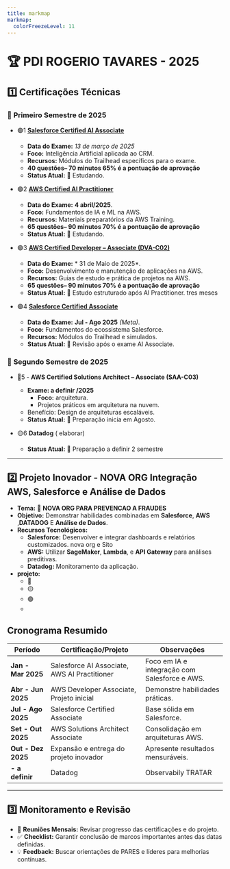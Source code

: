 ```yaml
---
title: markmap
markmap:
  colorFreezeLevel: 11
---
```

# 🏆 **PDI ROGERIO TAVARES - 2025**

## 1️⃣ **Certificações Técnicas**

### 🎯 **Primeiro Semestre de 2025**
 - 🟢1 **[Salesforce Certified AI Associate](https://trailhead.salesforce.com/pt-BR/users/strailhead/trailmixes/prepare-for-your-salesforce-ai-associate-credential)**  
   - **Data do Exame:** *13 de março de 2025*  
   - **Foco:** Inteligência Artificial aplicada ao CRM.  
   - **Recursos:** Módulos do Trailhead específicos para o exame.
   - **40 questões– 70 minutos 65% é a pontuação de aprovação**   
   - **Status Atual:** 📖 Estudando.  

- 🟢2 **[AWS Certified AI Practitioner](https://rogtavares.github.io/A.I.GE-Artificial-Intelligence/)**  
   - **Data do Exame:** **4 abril/2025**.  
   - **Foco:** Fundamentos de IA e ML na AWS.  
   - **Recursos:** Materiais preparatórios da AWS Training.
   - **65 questões– 90 minutos 70% é a pontuação de aprovação**  
   - **Status Atual:** 📖 Estudando.  

- 🟢3 **[AWS Certified Developer – Associate (DVA-C02)](https://aws.amazon.com/training/)**  
   - **Data do Exame:** * 31 de Maio de 2025*.  
   - **Foco:** Desenvolvimento e manutenção de aplicações na AWS.  
   - **Recursos:** Guias de estudo e prática de projetos na AWS.
  -  **65 questões– 90 minutos 70% é a pontuação de aprovação**   
   - **Status Atual:** 📖 Estudo estruturado após AI Practitioner.   tres meses

- 🟢4 **[Salesforce Certified Associate](https://trailhead.salesforce.com)**  
   - **Data do Exame:**  **Jul - Ago 2025**  *(Meta)*.  
   - **Foco:** Fundamentos do ecossistema Salesforce.  
   - **Recursos:** Módulos do Trailhead e simulados.  
   - **Status Atual:** 📖 Revisão após o exame AI Associate.  

### 🎯 **Segundo Semestre de 2025**
- 🔵5 - **AWS Certified Solutions Architect – Associate (SAA-C03)**
  - **Exame: a definir /2025**
    - **Foco:** arquitetura.
    - Projetos práticos em arquitetura na nuvem.
  - Benefício: Design de arquiteturas escaláveis.
  - **Status Atual:** 📅 Preparação inicia em Agosto.

- 🟡6   **Datadog**  ( elaborar) 
    - **Status Atual:** 📅 Preparação a definir 2 semestre

---

## 2️⃣ **Projeto Inovador - NOVA ORG Integração AWS, Salesforce e Análise de Dados**
- **Tema:** 🌟 **NOVA ORG PARA PREVENCAO A FRAUDES**  
- **Objetivo:** Demonstrar habilidades combinadas em **Salesforce**, **AWS** ,**DATADOG** E **Análise de Dados**.  
- **Recursos Tecnológicos:**  
  - **Salesforce:** Desenvolver e integrar dashboards e relatórios customizados.  nova org e Sito
  - **AWS:** Utilizar **SageMaker**, **Lambda**, e **API Gateway** para análises preditivas.  
  - **Datadog:** Monitoramento da aplicação.  
- **projeto:**  
  - 🔴   
  - 🟡   
  - 🟢 
  - 
## **Cronograma Resumido**
| **Período**         | **Certificação/Projeto**                        | **Observações**                       |
|---------------------|------------------------------------------------|---------------------------------------|
| **Jan - Mar 2025**   | Salesforce AI Associate, AWS AI Practitioner   | Foco em IA e integração com Salesforce e AWS. |
| **Abr - Jun 2025**   | AWS Developer Associate, Projeto inicial       | Demonstre habilidades práticas.       |
| **Jul - Ago 2025**   | Salesforce Certified Associate                 | Base sólida em Salesforce.            |
| **Set - Out 2025**   | AWS Solutions Architect Associate              | Consolidação em arquiteturas AWS.     |
| **Out - Dez 2025**   | Expansão e entrega do projeto inovador         | Apresente resultados mensuráveis.     |
|**- a definir**   |  Datadog         | Observabily TRATAR     |

---

## 3️⃣ **Monitoramento e Revisão**
- 📅 **Reuniões Mensais:** Revisar progresso das certificações e do projeto.  
- ✅ **Checklist:** Garantir conclusão de marcos importantes antes das datas definidas.  
- 💡 **Feedback:** Buscar orientações de PARES e líderes para melhorias contínuas.  